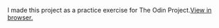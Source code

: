 I made this project as a practice exercise for The Odin Project.[View in browser.](https://nidhish1407.github.io/Calculator/)
